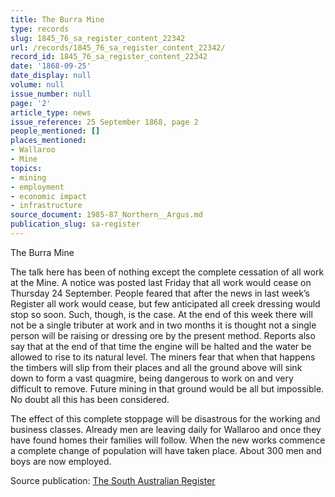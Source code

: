 ```yaml
---
title: The Burra Mine
type: records
slug: 1845_76_sa_register_content_22342
url: /records/1845_76_sa_register_content_22342/
record_id: 1845_76_sa_register_content_22342
date: '1868-09-25'
date_display: null
volume: null
issue_number: null
page: '2'
article_type: news
issue_reference: 25 September 1868, page 2
people_mentioned: []
places_mentioned:
- Wallaroo
- Mine
topics:
- mining
- employment
- economic impact
- infrastructure
source_document: 1985-87_Northern__Argus.md
publication_slug: sa-register
---
```


The Burra Mine

The talk here has been of nothing except the complete cessation of all work at the Mine.  A notice was posted last Friday that all work would cease on Thursday 24 September.  People feared that after the news in last week’s Register all work would cease, but few anticipated all creek dressing would stop so soon.  Such, though, is the case.  At the end of this week there will not be a single tributer at work and in two months it is thought not a single person will be raising or dressing ore by the present method.  Reports also say that at the end of that time the engine will be halted and the water be allowed to rise to its natural level.  The miners fear that when that happens the timbers will slip from their places and all the ground above will sink down to form a vast quagmire, being dangerous to work on and very difficult to remove.  Future mining in that ground would be all but impossible.  No doubt all this has been considered.

The effect of this complete stoppage will be disastrous for the working and business classes.  Already men are leaving daily for Wallaroo and once they have found homes their families will follow.  When the new works commence a complete change of population will have taken place.  About 300 men and boys are now employed.

Source publication: [The South Australian Register](/publications/sa-register/)
